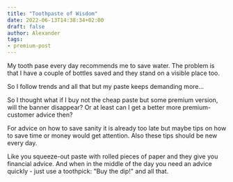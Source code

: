 ```yaml
---
title: "Toothpaste of Wisdom"
date: 2022-06-13T14:38:34+02:00
draft: false
author: Alexander
tags:
- premium-post
---
```


My tooth pase every day recommends me to save water.
The problem is that I have a couple of bottles saved
and they stand on a visible place too.

So I follow trends and all that
but my paste keeps demanding more...

So I thought what if I buy not the cheap paste
but some premium version, will the banner disappear?
Or at least can I get a better more premium-customer advice then?

For advice on how to save sanity it is already too late
but maybe tips on how to save time or money would get attention.
Also these tips should be new every day.

Like you squeeze-out paste with rolled pieces of paper and they give you
financial advice.
And when in the middle of the day you need an advice quickly - just use a toothpick:
"Buy the dip!" and all that.
